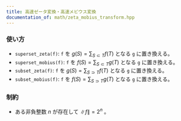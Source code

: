 ```yaml
---
title: 高速ゼータ変換・高速メビウス変換
documentation_of: math/zeta_mobius_transform.hpp
---
```


### 使い方
- `superset_zeta(f)`: `f` を $g(S) = \displaystyle \sum_{S\subset T}f(T)$ となる `g` に置き換える。
- `superset_mobius(f)`: `f` を $f(S) = \displaystyle \sum_{S \subset T}g(T)$ となる `g` に置き換える。
- `subset_zeta(f)`: `f` を $g(S) = \displaystyle \sum_{S \supset T}f(T)$ となる `g` に置き換える。
- `subset_mobius(f)`: `f` を $f(S) = \displaystyle \sum_{S \supset T}g(T)$ となる `g` に置き換える。
  
### 制約
- ある非負整数 $n$ が存在して $\|f\|=2^n$ 。